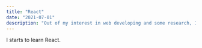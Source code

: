 ```yaml
---
title: "React"
date: "2021-07-01"
description: "Out of my interest in web developing and some research, I decidede to learn React and have a project to create my own portfolio with the knowledge I learnt"
---
```



I starts to learn React.
